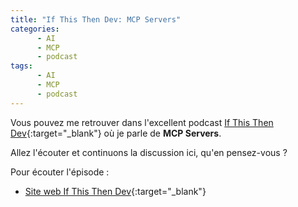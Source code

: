 ```yaml
---
title: "If This Then Dev: MCP Servers"
categories:
      - AI
      - MCP
      - podcast
tags:
      - AI
      - MCP
      - podcast
---
```


Vous pouvez me retrouver dans l'excellent podcast [If This Then Dev](https://www.ifttd.io/){:target="_blank"} où je parle de **MCP Servers**. 

Allez l'écouter et continuons la discussion ici, qu'en pensez-vous ?

Pour écouter l'épisode :
- [Site web If This Then Dev](https://www.ifttd.io/episodes/mcp-servers){:target="_blank"} 
